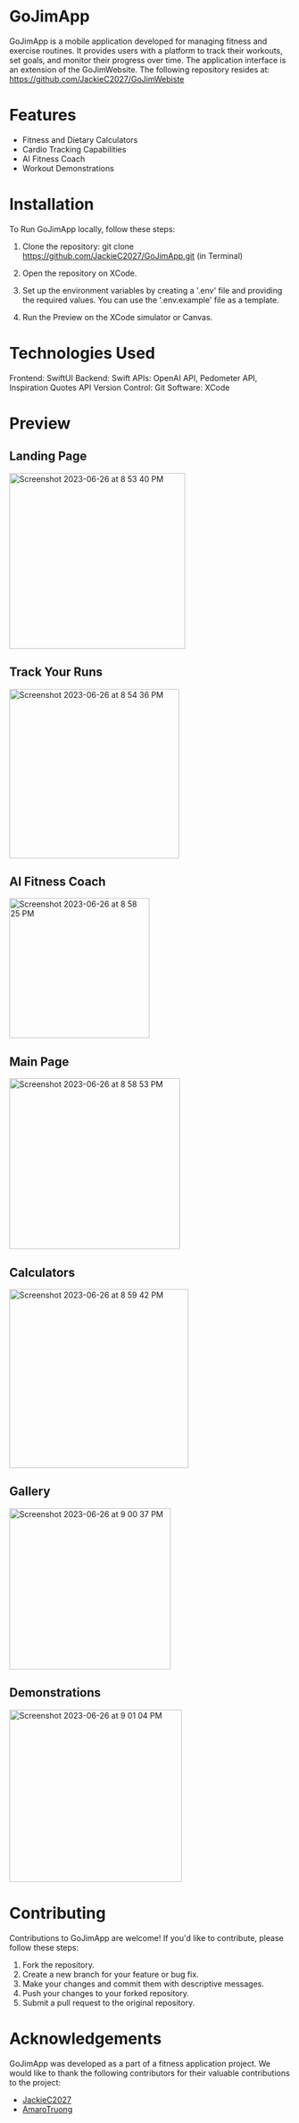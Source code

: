# GoJimApp

GoJimApp is a mobile application developed for managing fitness and exercise routines. It provides users with a platform to track their workouts, set goals, and monitor their progress over time. The application interface is an extension of the GoJimWebsite. The following repository resides at: https://github.com/JackieC2027/GoJimWebiste

# Features

- Fitness and Dietary Calculators
- Cardio Tracking Capabilities
- AI Fitness Coach
- Workout Demonstrations 

# Installation

To Run GoJimApp locally, follow these steps:

1. Clone the repository:
   git clone https://github.com/JackieC2027/GoJimApp.git (in Terminal)

2. Open the repository on XCode.
   
3. Set up the environment variables by creating a '.env' file and providing the required values. You can use the '.env.example' file as a template.

4. Run the Preview on the XCode simulator or Canvas.

# Technologies Used

Frontend: SwiftUI
Backend: Swift
APIs: OpenAI API, Pedometer API, Inspiration Quotes API
Version Control: Git
Software: XCode

# Preview

<h2>Landing Page</h2>
<img width="315" alt="Screenshot 2023-06-26 at 8 53 40 PM" src="https://github.com/JackieC2027/GoJimApp/assets/137460611/3cb6d155-7e15-4b3d-851a-fa96b399b572">
<br>

<h2>Track Your Runs</h2>
<img width="304" alt="Screenshot 2023-06-26 at 8 54 36 PM" src="https://github.com/JackieC2027/GoJimApp/assets/137460611/8c848927-2387-4b50-934e-157fe372b50e">
<br>

<h2>AI Fitness Coach</h2>
<img width="251" alt="Screenshot 2023-06-26 at 8 58 25 PM" src="https://github.com/JackieC2027/GoJimApp/assets/137460611/1ffd77af-a8b9-45b6-9884-8483e03aa8b2">
<br>

<h2>Main Page</h2>
<img width="306" alt="Screenshot 2023-06-26 at 8 58 53 PM" src="https://github.com/JackieC2027/GoJimApp/assets/137460611/5ba14799-5d00-4c37-9b0f-acc4d2be4d50">
<br>

<h2>Calculators</h2>
<img width="321" alt="Screenshot 2023-06-26 at 8 59 42 PM" src="https://github.com/JackieC2027/GoJimApp/assets/137460611/411bcc65-1601-494c-b967-ecea4e0f6047">
<br>

<h2>Gallery</h2>
<img width="289" alt="Screenshot 2023-06-26 at 9 00 37 PM" src="https://github.com/JackieC2027/GoJimApp/assets/137460611/eb44df04-603f-4954-8aca-61bbfce70ab0">
<br>

<h2>Demonstrations</h2>
<img width="309" alt="Screenshot 2023-06-26 at 9 01 04 PM" src="https://github.com/JackieC2027/GoJimApp/assets/137460611/0cc69753-bbc6-4082-a3c4-fb2f1457678c">
<br>




# Contributing

Contributions to GoJimApp are welcome! If you'd like to contribute, please follow these steps:

1. Fork the repository.
2. Create a new branch for your feature or bug fix.
3. Make your changes and commit them with descriptive messages.
4. Push your changes to your forked repository.
5. Submit a pull request to the original repository.

# Acknowledgements

GoJimApp was developed as a part of a fitness application project. We would like to thank the following contributors for their valuable contributions to the project:

- <a href="https://github.com/JackieC2027">JackieC2027</a>
- <a href="https://github.com/AmaroTruong">AmaroTruong</a>


